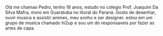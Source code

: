 Olá me chamao Pedro, tenho 18 anos, estudo no colegio Prof. Joaquim Da Silva Mafra, moro em Guaratuba no litoral do Paraná. Gosto de desenhar, ouvir musica e assistir animes, meu sonho e ser designer. estou em um grupo de musica chamado hi2up e sou um do responsaveis por fazer as artes de capa.
